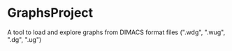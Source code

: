 # GraphsProject
A tool to load and explore graphs from DIMACS format files (".wdg", ".wug", ".dg", ".ug")
